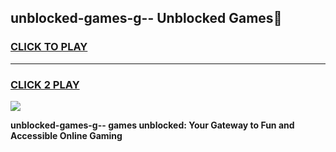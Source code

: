 
## unblocked-games-g-- Unblocked Games👋
<h3>
<a href="https://news.freeplayer.one?title=unblocked-games-g--&ref=16F">CLICK TO PLAY</a></h3>
<hr>

<h3>
<a href="https://news.freeplayer.one?title=unblocked-games-g--&ref=16F">CLICK 2 PLAY</a>
  
</h3>

<a href="https://news.freeplayer.one?title=unblocked-games-g--&ref=16F/"><img src="https://clearcache.store/games.png"></a>


**unblocked-games-g-- games unblocked: Your Gateway to Fun and Accessible Online Gaming**
